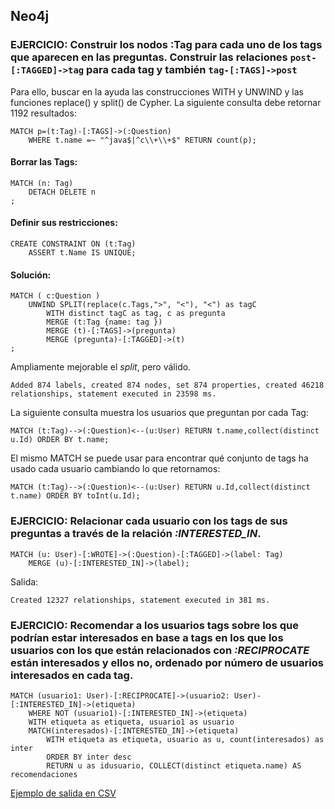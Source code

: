 ## Neo4j



### EJERCICIO: Construir los nodos :Tag para cada uno de los tags que aparecen en las preguntas. Construir las relaciones ```post-[:TAGGED]->tag``` para cada tag y también ```tag-[:TAGS]->post```

Para ello, buscar en la ayuda las construcciones WITH y UNWIND y las funciones replace() y split() de Cypher. La siguiente consulta debe retornar 1192 resultados:

```neo4j
MATCH p=(t:Tag)-[:TAGS]->(:Question)
	WHERE t.name =~ "^java$|^c\\+\\+$" RETURN count(p);
```


#### Borrar las Tags:
```neo4j
MATCH (n: Tag)
	DETACH DELETE n
;
```

#### Definir sus restricciones:
```neo4j
CREATE CONSTRAINT ON (t:Tag)
	ASSERT t.Name IS UNIQUE;
```

#### Solución:
```neo4j
MATCH ( c:Question )
	UNWIND SPLIT(replace(c.Tags,">", "<"), "<") as tagC
		WITH distinct tagC as tag, c as pregunta
		MERGE (t:Tag {name: tag })
		MERGE (t)-[:TAGS]->(pregunta)
		MERGE (pregunta)-[:TAGGED]->(t)
;
```
Ampliamente mejorable el _split_, pero válido.

```text
Added 874 labels, created 874 nodes, set 874 properties, created 46218 relationships, statement executed in 23598 ms.
```


La siguiente consulta muestra los usuarios que preguntan por cada Tag:

```neo4j
MATCH (t:Tag)-->(:Question)<--(u:User) RETURN t.name,collect(distinct u.Id) ORDER BY t.name;
```

El mismo MATCH se puede usar para encontrar qué conjunto de tags ha usado cada usuario cambiando lo que retornamos:

```neo4j
MATCH (t:Tag)-->(:Question)<--(u:User) RETURN u.Id,collect(distinct t.name) ORDER BY toInt(u.Id);
```


### EJERCICIO: Relacionar cada usuario con los tags de sus preguntas a través de la relación _:INTERESTED_IN_.

```neo4j
MATCH (u: User)-[:WROTE]->(:Question)-[:TAGGED]->(label: Tag)
	MERGE (u)-[:INTERESTED_IN]->(label);
```

Salida:
```text
Created 12327 relationships, statement executed in 381 ms.
```


### EJERCICIO: Recomendar a los usuarios tags sobre los que podrían estar interesados en base a tags en los que los usuarios con los que están relacionados con _:RECIPROCATE_ están interesados y ellos no, ordenado por número de usuarios interesados en cada tag.

```neo4j
MATCH (usuario1: User)-[:RECIPROCATE]->(usuario2: User)-[:INTERESTED_IN]->(etiqueta)
	WHERE NOT (usuario1)-[:INTERESTED_IN]->(etiqueta)
	WITH etiqueta as etiqueta, usuario1 as usuario
	MATCH(interesados)-[:INTERESTED_IN]->(etiqueta)
		WITH etiqueta as etiqueta, usuario as u, count(interesados) as inter
		ORDER BY inter desc
		RETURN u as idusuario, COLLECT(distinct etiqueta.name) AS recomendaciones
```
[Ejemplo de salida en CSV](./recomendaciones.csv)

